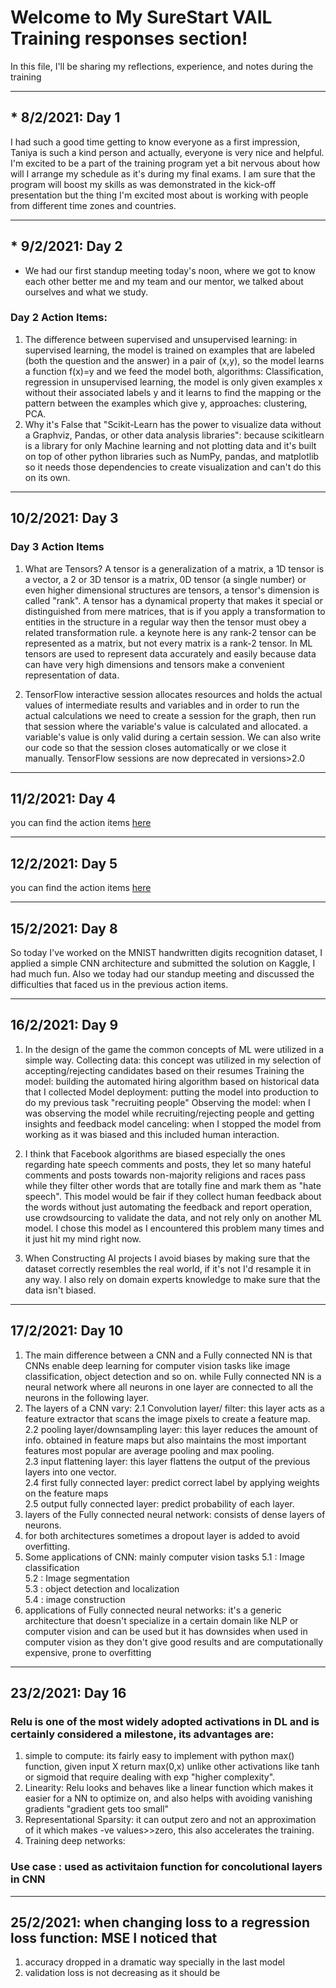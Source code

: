 # Welcome to My SureStart VAIL Training responses section!

In this file, I'll be sharing my reflections, experience, and notes during the training

***

## *  8/2/2021: Day 1
I had such a good time getting to know everyone as a first impression, Taniya is such a kind person and actually, everyone is very nice and helpful. I'm excited to be a part of the training program yet a bit nervous about how will I arrange my schedule as it's during my final exams.
I am sure that the program will boost my skills as was demonstrated in the kick-off presentation but the thing I'm excited most about is working with people from different time zones and countries.

***

## * 9/2/2021: Day 2
* We had our first standup meeting today's noon, where we got to know each other better me and my team and our mentor, we talked about ourselves and what we study.
### Day 2 Action Items: 
1. The difference between supervised and unsupervised learning: 
in supervised learning, the model is trained on examples that are labeled (both the question and the answer) in a pair of (x,y), so the model learns a function f(x)=y and we feed the model both, algorithms: Classification, regression
in unsupervised learning, the model is only given examples x without their associated labels y and it learns to find the mapping or the pattern between the examples which give y, approaches: clustering, PCA.
2. Why it's False that "Scikit-Learn has the power to visualize data without a Graphviz, Pandas, or other data analysis libraries": because scikitlearn is a library for only Machine learning and not plotting data and it's built on top of other python libraries such as NumPy, pandas, and matplotlib so it needs those dependencies to create visualization and can't do this on its own.

***
## 10/2/2021: Day 3
### Day 3 Action Items
1. What are Tensors? A tensor is a generalization of a matrix, a 1D tensor is a vector, a 2 or 3D tensor is a matrix, 0D tensor (a single number) or even higher dimensional structures are tensors, a tensor's dimension is called "rank". A tensor has a dynamical property that makes it special or distinguished from mere matrices, that is if you apply a transformation to entities in the structure in a regular way then the tensor must obey a related transformation rule. a keynote here is any rank-2 tensor can be represented as a matrix, but not every matrix is a rank-2 tensor.
In ML tensors are used to represent data accurately and easily because data can have very high dimensions and tensors make a convenient representation of data.

2. TensorFlow interactive session allocates resources and holds the actual values of intermediate results and variables and in order to run the actual calculations we need to create a session for the graph, then run that session where the variable's value is calculated and allocated. a variable's value is only valid during a certain session. We can also write our code so that the session closes automatically or we close it manually. TensorFlow sessions are now deprecated in versions>2.0

***
## 11/2/2021: Day 4
you can find the action items [here](https://github.com/nouranali/SureStart_VAILTraining/blob/master/Day4/ActionItems.md)

***
## 12/2/2021: Day 5
you can find the action items [here](https://github.com/nouranali/SureStart_VAILTraining/blob/master/Day5/sarcasm-detection.ipynb)
***
## 15/2/2021: Day 8
So today I've worked on the MNIST handwritten digits recognition dataset, I applied a simple CNN architecture and submitted the solution on Kaggle, I had much fun. Also we today had our standup meeting and discussed the difficulties that faced us in the previous action items.

***
## 16/2/2021: Day 9
1. In the design of the game the common concepts of ML were utilized in a simple way. 
Collecting data: this concept was utilized in my selection of accepting/rejecting candidates based on their resumes
Training the model: building the automated hiring algorithm based on historical data that I collected
Model deployment: putting the model into production to do my previous task "recruiting people"
Observing the model: when I was observing the model while recruiting/rejecting people and getting insights and feedback
model canceling: when I stopped the model from working as it was biased and this included human interaction.

2. I think that Facebook algorithms are biased especially the ones regarding hate speech comments and posts, they let so many hateful comments and posts towards non-majority religions and races pass while they filter other words that are totally fine and mark them as "hate speech".
This model would be fair if they collect human feedback about the words without just automating the feedback and report operation, use crowdsourcing to validate the data, and not rely only on another ML model.
I chose this model as I encountered this problem many times and it just hit my mind right now.

3. When Constructing AI projects I avoid biases by making sure that the dataset correctly resembles the real world, if it's not I'd resample it in any way.
I also rely on domain experts knowledge to make sure that the data isn't biased.
***
## 17/2/2021: Day 10
1. The main difference between a CNN and a Fully connected NN is that CNNs enable deep learning for computer vision tasks like image classification, object detection and so on. while Fully connected NN is a neural network where all neurons in one layer are connected to all the neurons in the following layer.
2. The layers of a CNN vary: 
  2.1 Convolution layer/ filter: this layer acts as a feature extractor that scans the image pixels to create a feature map. \
  2.2 pooling layer/downsampling layer: this layer reduces the amount of info. obtained in feature maps but also maintains the most important features most popular are average pooling and max pooling. \
  2.3 input flattening layer: this layer flattens the output of the previous layers into one vector. \
  2.4 first fully connected layer: predict correct label by applying weights on the feature maps \
  2.5 output fully connected layer: predict probability of each layer.
3. layers of the Fully connected neural network: consists of dense layers of neurons. 
4. for both architectures sometimes a dropout layer is added to avoid overfitting. 
5. Some applications of CNN: mainly computer vision tasks
  5.1 : Image classification \
  5.2 : Image segmentation \
  5.3 : object detection and localization \
  5.4 : image construction
6. applications of Fully connected neural networks: it's a generic architecture that doesn't specialize in a certain domain like NLP or computer vision and can be used but it has downsides when used in computer vision as they don't give good results and are computationally expensive, prone to overfitting
***
## 23/2/2021: Day 16
### Relu is one of the most widely adopted activations in DL and is certainly considered a milestone, its advantages are:
1. simple to compute: its fairly easy to implement with python max() function, given input X return max(0,x) unlike other activations like tanh or sigmoid that require dealing with exp "higher complexity".
2. Linearity: Relu looks and behaves like a linear function which makes it easier for a NN to optimize on, and also helps with avoiding vanishing gradients "gradient gets too small"
3. Representational Sparsity: it can output zero and not an approximation of it which makes -ve values>>zero, this also accelerates the training.
4. Training deep networks: 
### Use case : used as activitaion function for concolutional layers in CNN
***
## 25/2/2021: when changing loss to a regression loss function: MSE I noticed that 
1. accuracy dropped in a dramatic way specially in the last model
2. validation loss is not decreasing as it should be
